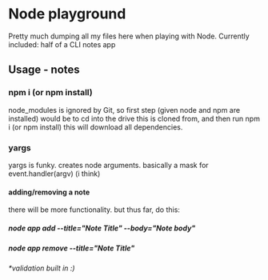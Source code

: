 # Node playground

Pretty much dumping all my files here when playing with Node. Currently included: half of a CLI notes app 

## Usage - notes

### npm i (or npm install) 

node_modules is ignored by Git, so first step (given node and npm are installed) would be to cd into the drive this is cloned from, and then run npm i (or npm install) this will download all dependencies. 

### yargs

yargs is funky. creates node arguments. basically a mask for event.handler(argv) (i think)

#### adding/removing a note

there will be more functionality. but thus far, do this: 

##### node app add --title="Note Title" --body="Note body"
##### node app remove --title="Note Title"

###### *validation built in :) 
